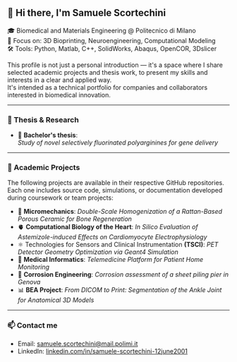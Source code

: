 ## 👋 Hi there, I'm Samuele Scortechini

🎓 Biomedical and Materials Engineering @ Politecnico di Milano  
🔬 Focus on: 3D Bioprinting, Neuroengineering, Computational Modeling  
🛠️ Tools: Python, Matlab, C++, SolidWorks, Abaqus, OpenCOR, 3Dslicer  

This profile is not just a personal introduction — it's a space where I share selected academic projects and thesis work, to present my skills and interests in a clear and applied way.  
It's intended as a technical portfolio for companies and collaborators interested in biomedical innovation.

---

### 🧪 Thesis & Research

- 🧬 **Bachelor's thesis**:  
  *Study of novel selectively fluorinated polyarginines for gene delivery*

---

### 📌 Academic Projects  
The following projects are available in their respective GitHub repositories.  
Each one includes source code, simulations, or documentation developed during coursework or team projects:
- 🦴 **Micromechanics**: *Double-Scale Homogenization of a Rattan-Based Porous Ceramic for Bone Regeneration*
- 🫀 **Computational Biology of the Heart**: *In Silico Evaluation of Astemizole-induced Effects on Cardiomyocyte Electrophysiology*
- ⚛️ Technologies for Sensors and Clinical Instrumentation **(TSCI)**: *PET Detector Geometry Optimization via Geant4 Simulation*
- 📱 **Medical Informatics**: *Telemedicine Platform for Patient Home Monitoring*
- 🌊 **Corrosion Engineering**: *Corrosion assessment of a sheet piling pier in Genova*
- 📊 **BEA Project**: *From DICOM to Print: Segmentation of the Ankle Joint for Anatomical 3D Models*


---

### 📫 Contact me  
- Email: samuele.scortechini@mail.polimi.it  
- LinkedIn: [linkedin.com/in/samuele-scortechini-12june2001](https://www.linkedin.com/in/samuele-scortechini-12june2001/)

<!-- Optional: GitHub Stats (requires theme configuration)
![Samuele's GitHub stats](https://github-readme-stats.vercel.app/api?username=samuelescortechini&show_icons=true&theme=default)
-->


